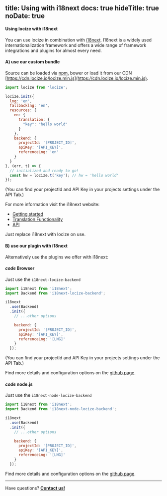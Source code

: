 title: Using with i18next
docs: true
hideTitle: true
noDate: true
---

<h4 class="headline">Using locize with i18next</h4>

You can use locize in combination with [i18next](http://i18next.com). I18next is a widely used internationalization framework and offers a wide range of framework integrations and plugins for almost every need.

<h4 class="headline extra-margin">A) use our custom bundle</h4>

Source can be loaded via [npm](https://www.npmjs.com/package/locize), bower or load it from our CDN [https://cdn.locize.io/locize.min.js](https://cdn.locize.io/locize.min.js).


```js
import locize from 'locize';

locize.init({
  lng: 'en',
  fallbacklng: 'en',
  resources: {
    en: {
      translation: {
        "key": "hello world"
      }
    },
    backend: {
      projectId: '[PROJECT_ID]',
      apiKey: '[API_KEY]',
      referenceLng: 'en'
    }
  }
}, (err, t) => {
  // initialized and ready to go!
  const hw = locize.t('key'); // hw = 'hello world'
});
```

(You can find your projectId and API Key in your projects settings under the API Tab.)

For more information visit the i18next website:

- [Getting started](http://i18next.com/docs/)
- [Translation Functionality](http://i18next.com/translate/)
- [API](http://i18next.com/docs/api/)

Just replace i18next with locize on use.

<h4 class="headline extra-margin">B) use our plugin with i18next</h4>

Alternatively use the plugins we offer with i18next:

<h4 class="headline extra-margin"><i class="material-icons" translated>code</i> Browser</h4>

Just use the `i18next-locize-backend`

```js
import i18next from 'i18next';
import Backend from 'i18next-locize-backend';

i18next
  .use(Backend)
  .init({
    // ...other options

    backend: {
      projectId: '[PROJECT_ID]',
      apiKey: '[API_KEY]',
      referenceLng: '[LNG]'
    }
  });
```

(You can find your projectId and API Key in your projects settings under the API Tab.)

Find more details and configuration options on the [github page](https://github.com/locize/i18next-locize-backend).

<h4 class="headline extra-margin"><i class="material-icons" translated>code</i> node.js</h4>

Just use the `i18next-node-locize-backend`

```js
import i18next from 'i18next';
import Backend from 'i18next-node-locize-backend';

i18next
  .use(Backend)
  .init({
    // ...other options

    backend: {
      projectId: '[PROJECT_ID]',
      apiKey: '[API_KEY]',
      referenceLng: '[LNG]'
    }
  });
```

Find more details and configuration options on the [github page](https://github.com/locize/i18next-node-locize-backend).

<div class="contact">
<hr />
<p class="callout extra-margin">Have questions? <strong><a href="mailto:support@locize.com">Contact us!</a></strong></p>
</div>
